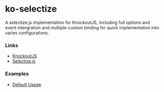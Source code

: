 ko-selectize
=====================

A selectize.js implementation for KnockoutJS, including full options and event intergration and multiple custom binding for quick implementation into varies configurations.

### Links ###

* [KnockoutJS](http://knockoutjs.com/)
* [Selectize.js](http://brianreavis.github.io/selectize.js/)

### Examples ###

* [Default Usage](http://jsfiddle.net/n09h0da2/3/)
